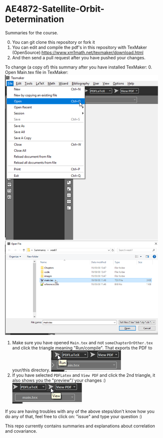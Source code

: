 # AE4872-Satellite-Orbit-Determination
Summaries for the course.

0. You can git clone this repository or fork it
1. You can edit and compile the pdf's in this repository with TexMaker (OpenSource):https://www.xm1math.net/texmaker/download.html
2. And then send a pull request after you have pushed your changes. 

To change (a copy of) this summary after you have installed TexMaker:
  0. Open Main.tex file in TexMaker:
  ![1](./HowToUseTexMaker/1.png)
  ![1](./HowToUseTexMaker/2.png)
  1. Make sure you have opened `Main.tex` and not `someChapterOrOther.tex` and click the triangle meaning "Run/compile". That exports the PDF to your/this directory.
  ![1](./HowToUseTexMaker/3.png)
  2. If you have selected `PDFLatex` and `View PDF` and click the 2nd triangle, it also shows you the "preview"/ your changes :)
  ![1](./HowToUseTexMaker/4.png)

If you are having troubles with any of the above steps/don't know how you do any of that, feel free to click on: "issue" and type your question :)

This repo currently contains summaries and explanations about correlation and covariance.

